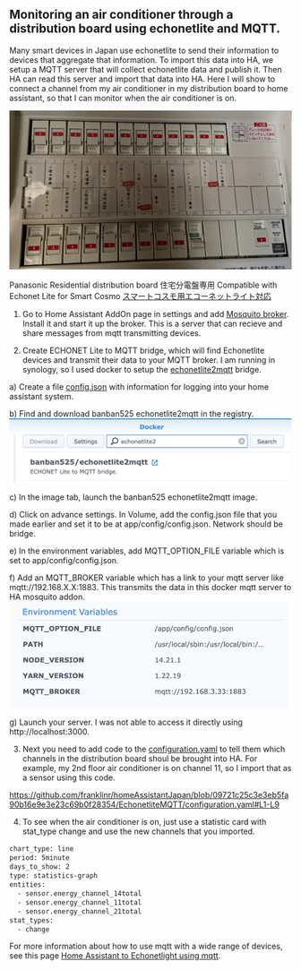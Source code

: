 ## Monitoring an air conditioner through a distribution board using echonetlite and MQTT.

Many smart devices in Japan use echonetlite to send their information to devices that aggregate that information.  To import this data into HA, we setup a MQTT server that will collect echonetlite data and publish it.  Then HA can read this server and import that data into HA.  Here I will show to connect a channel from my air conditioner in my distribution board to home assistant, so that I can monitor when the air conditioner is on.

![Dashboard](https://github.com/franklinr/homeAssistantJapan/blob/57bfbd12f37f9a588ebf6e8ff24417e4a017e4e9/EchonetliteMQTT/distboard.JPG)

Panasonic Residential distribution board 
住宅分電盤専用 
Compatible with Echonet Lite for Smart Cosmo
[スマートコスモ用エコーネットライト対応](https://www2.panasonic.biz/jp/densetsu/denro/compact21/smartcosmo/hems/)

1) Go to Home Assistant AddOn page in settings and add [Mosquito broker](https://github.com/home-assistant/addons/tree/master/mosquitto).  Install it and start it up the broker.  This is a server that can recieve and share messages from mqtt transmitting devices.

2) Create ECHONET Lite to MQTT bridge, which will find Echonetlite devices and transmit their data to your MQTT broker.  I am running in synology, so I used docker to setup the [echonetlite2mqtt](https://github.com/banban525/echonetlite2mqtt) bridge.

  a) Create a file [config.json](https://github.com/franklinr/homeAssistantJapan/blob/09721c25c3e3eb5fa90b16e9e3e23c69b0f28354/EchonetliteMQTT/config.json) with information for logging into your home assistant system.

  b) Find and download banban525 echonetlite2mqtt in the registry.
  ![registry](https://github.com/franklinr/homeAssistantJapan/blob/09721c25c3e3eb5fa90b16e9e3e23c69b0f28354/EchonetliteMQTT/registry.png)
  
  c) In the image tab, launch the banban525 echonetlite2mqtt image. 
  
  d) Click on advance settings.  In Volume, add the config.json file that you made earlier and set it to be at app/config/config.json.  Network should be bridge.
  
  e) In the environment variables, add MQTT_OPTION_FILE variable which is set to app/config/config.json.
  
  f) Add an MQTT_BROKER variable which has a link to your mqtt server like mqtt://192.168.X.X:1883.  This transmits the data in this docker mqtt server to HA mosquito addon.
  ![variables](https://github.com/franklinr/homeAssistantJapan/blob/09721c25c3e3eb5fa90b16e9e3e23c69b0f28354/EchonetliteMQTT/env.png)
  
  g) Launch your server. I was not able to access it directly using http://localhost:3000.
  
3) Next you need to add code to the [configuration.yaml](https://github.com/franklinr/homeAssistantJapan/blob/09721c25c3e3eb5fa90b16e9e3e23c69b0f28354/EchonetliteMQTT/configuration.yaml) to tell them which channels in the distribution board shoul be brought into HA.  For example, my 2nd floor air conditioner is on channel 11, so I import that as a sensor using this code.

https://github.com/franklinr/homeAssistantJapan/blob/09721c25c3e3eb5fa90b16e9e3e23c69b0f28354/EchonetliteMQTT/configuration.yaml#L1-L9

4) To see when the air conditioner is on, just use a statistic card with stat_type change and use the new channels that you imported.
```
chart_type: line
period: 5minute
days_to_show: 2
type: statistics-graph
entities:
  - sensor.energy_channel_14total
  - sensor.energy_channel_11total
  - sensor.energy_channel_21total
stat_types:
  - change
```

For more information about how to use mqtt with a wide range of devices, see this page [Home Assistant to Echonetlight using mqtt](https://qiita.com/banban525/items/520caead4f5f8dbb9ced).


